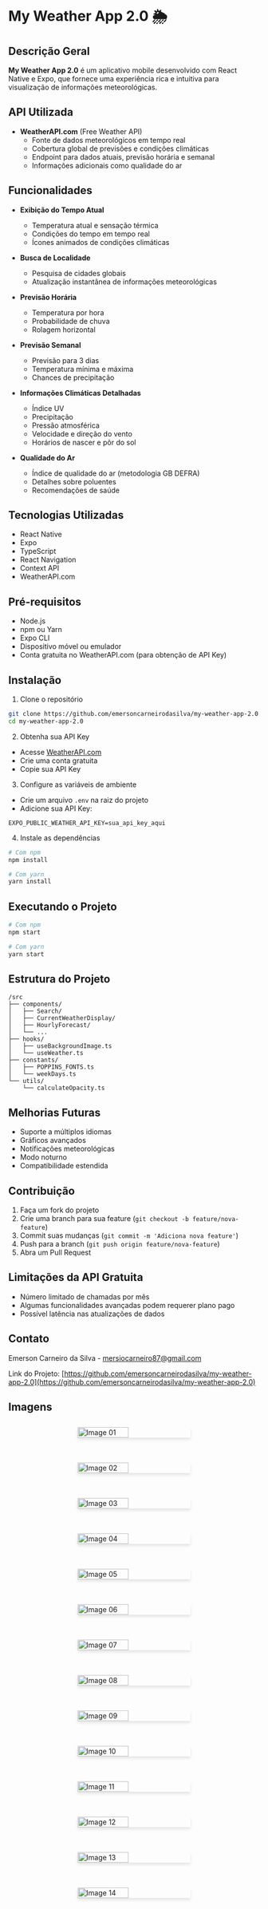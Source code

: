 # My Weather App 2.0 🌦️

## Descrição Geral

**My Weather App 2.0** é um aplicativo mobile desenvolvido com React Native e Expo, que fornece uma experiência rica e intuitiva para visualização de informações meteorológicas.

## API Utilizada

- **WeatherAPI.com** (Free Weather API)
  - Fonte de dados meteorológicos em tempo real
  - Cobertura global de previsões e condições climáticas
  - Endpoint para dados atuais, previsão horária e semanal
  - Informações adicionais como qualidade do ar

## Funcionalidades

- **Exibição do Tempo Atual**
  - Temperatura atual e sensação térmica
  - Condições do tempo em tempo real
  - Ícones animados de condições climáticas

- **Busca de Localidade**
  - Pesquisa de cidades globais
  - Atualização instantânea de informações meteorológicas

- **Previsão Horária**
  - Temperatura por hora
  - Probabilidade de chuva
  - Rolagem horizontal

- **Previsão Semanal**
  - Previsão para 3 dias
  - Temperatura mínima e máxima
  - Chances de precipitação

- **Informações Climáticas Detalhadas**
  - Índice UV
  - Precipitação
  - Pressão atmosférica
  - Velocidade e direção do vento
  - Horários de nascer e pôr do sol

- **Qualidade do Ar**
  - Índice de qualidade do ar (metodologia GB DEFRA)
  - Detalhes sobre poluentes
  - Recomendações de saúde

## Tecnologias Utilizadas

- React Native
- Expo
- TypeScript
- React Navigation
- Context API
- WeatherAPI.com

## Pré-requisitos

- Node.js
- npm ou Yarn
- Expo CLI
- Dispositivo móvel ou emulador
- Conta gratuita no WeatherAPI.com (para obtenção de API Key)

## Instalação

1. Clone o repositório
```bash
git clone https://github.com/emersoncarneirodasilva/my-weather-app-2.0.git
cd my-weather-app-2.0
```

2. Obtenha sua API Key
- Acesse [WeatherAPI.com](https://www.weatherapi.com/)
- Crie uma conta gratuita
- Copie sua API Key

3. Configure as variáveis de ambiente
- Crie um arquivo `.env` na raiz do projeto
- Adicione sua API Key:
```
EXPO_PUBLIC_WEATHER_API_KEY=sua_api_key_aqui
```

4. Instale as dependências
```bash
# Com npm
npm install

# Com yarn
yarn install
```

## Executando o Projeto

```bash
# Com npm
npm start

# Com yarn
yarn start
```

## Estrutura do Projeto

```
/src
├── components/
│   ├── Search/
│   ├── CurrentWeatherDisplay/
│   ├── HourlyForecast/
│   └── ...
├── hooks/
│   ├── useBackgroundImage.ts
│   └── useWeather.ts
├── constants/
│   ├── POPPINS_FONTS.ts
│   └── weekDays.ts
└── utils/
    └── calculateOpacity.ts
```

## Melhorias Futuras

- Suporte a múltiplos idiomas
- Gráficos avançados
- Notificações meteorológicas
- Modo noturno
- Compatibilidade estendida

## Contribuição

1. Faça um fork do projeto
2. Crie uma branch para sua feature (`git checkout -b feature/nova-feature`)
3. Commit suas mudanças (`git commit -m 'Adiciona nova feature'`)
4. Push para a branch (`git push origin feature/nova-feature`)
5. Abra um Pull Request

## Limitações da API Gratuita

- Número limitado de chamadas por mês
- Algumas funcionalidades avançadas podem requerer plano pago
- Possível latência nas atualizações de dados

## Contato

Emerson Carneiro da Silva - mersiocarneiro87@gmail.com

Link do Projeto: [https://github.com/emersoncarneirodasilva/my-weather-app-2.0](https://github.com/emersoncarneirodasilva/my-weather-app-2.0)

## Imagens

<div style="display: flex; flex-wrap: wrap; justify-content: center; gap: 20px; row-gap: 30px;">
    <img src="https://github.com/user-attachments/assets/0aefe327-1d42-4e47-a605-085a57962ab8" width="45%" alt="Image 01" style="margin: 10px; box-shadow: 0 4px 6px rgba(0,0,0,0.1);">
    <img src="https://github.com/user-attachments/assets/e68b546a-5590-4546-bb4e-77e66d913772" width="45%" alt="Image 02" style="margin: 10px; box-shadow: 0 4px 6px rgba(0,0,0,0.1);">
    <img src="https://github.com/user-attachments/assets/47a0ebcc-f985-43a9-aae9-48ab763520b7" width="45%" alt="Image 03" style="margin: 10px; box-shadow: 0 4px 6px rgba(0,0,0,0.1);">
    <img src="https://github.com/user-attachments/assets/d67e85a8-57ec-4b58-bf56-f234b3f2c422" width="45%" alt="Image 04" style="margin: 10px; box-shadow: 0 4px 6px rgba(0,0,0,0.1);">
    <img src="https://github.com/user-attachments/assets/a8610c82-794d-4fb2-9b1a-da24a94e445d" width="45%" alt="Image 05" style="margin: 10px; box-shadow: 0 4px 6px rgba(0,0,0,0.1);">
    <img src="https://github.com/user-attachments/assets/712b5d02-c771-4ce2-bd37-7f326a97bc02" width="45%" alt="Image 06" style="margin: 10px; box-shadow: 0 4px 6px rgba(0,0,0,0.1);">
    <img src="https://github.com/user-attachments/assets/17796505-2526-4e90-a26d-e8218f675bfd" width="45%" alt="Image 07" style="margin: 10px; box-shadow: 0 4px 6px rgba(0,0,0,0.1);">
    <img src="https://github.com/user-attachments/assets/f53e177f-b827-4e2f-8ba4-3ba64696dc10" width="45%" alt="Image 08" style="margin: 10px; box-shadow: 0 4px 6px rgba(0,0,0,0.1);">
    <img src="https://github.com/user-attachments/assets/a98ca564-adbe-4fe4-a24f-2fdab9942fe2" width="45%" alt="Image 09" style="margin: 10px; box-shadow: 0 4px 6px rgba(0,0,0,0.1);">
    <img src="https://github.com/user-attachments/assets/f038777e-2b97-4756-a9a4-6e5d80510680" width="45%" alt="Image 10" style="margin: 10px; box-shadow: 0 4px 6px rgba(0,0,0,0.1);">
    <img src="https://github.com/user-attachments/assets/49a2f46c-a116-4db1-9279-242f0c3d6609" width="45%" alt="Image 11" style="margin: 10px; box-shadow: 0 4px 6px rgba(0,0,0,0.1);">
    <img src="https://github.com/user-attachments/assets/7cb46a49-a5bc-495e-906d-44574b7924f6" width="45%" alt="Image 12" style="margin: 10px; box-shadow: 0 4px 6px rgba(0,0,0,0.1);">
    <img src="https://github.com/user-attachments/assets/827fa57c-6f39-4585-aaf9-79f2c83a8dcb" width="45%" alt="Image 13" style="margin: 10px; box-shadow: 0 4px 6px rgba(0,0,0,0.1);">
    <img src="https://github.com/user-attachments/assets/8e1b6256-0983-4c03-b82b-5b0eff86f524" width="45%" alt="Image 14" style="margin: 10px; box-shadow: 0 4px 6px rgba(0,0,0,0.1);">
</div>
